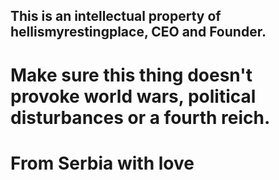 ## This is an intellectual property of hellismyrestingplace, CEO and Founder.

# Make sure this thing doesn't provoke world wars, political disturbances or a fourth reich.

# From Serbia with love
